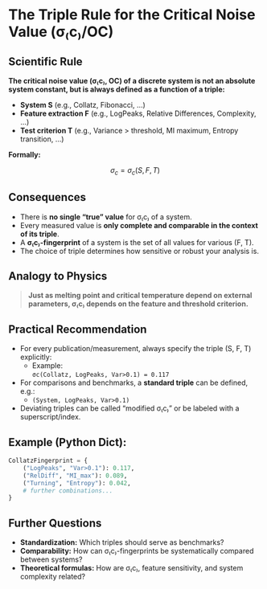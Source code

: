 # The Triple Rule for the Critical Noise Value (σ₍c₎/OC)

## Scientific Rule

**The critical noise value (σ₍c₎, OC) of a discrete system is not an absolute system constant, but is always defined as a function of a triple:**

- **System S** (e.g., Collatz, Fibonacci, ...)
- **Feature extraction F** (e.g., LogPeaks, Relative Differences, Complexity, ...)
- **Test criterion T** (e.g., Variance > threshold, MI maximum, Entropy transition, ...)

**Formally:**
```math
σ_c = σ_c(S, F, T)
```

## Consequences

- There is **no single “true” value** for σ₍c₎ of a system.
- Every measured value is **only complete and comparable in the context of its triple**.
- A **σ₍c₎-fingerprint** of a system is the set of all values for various (F, T).
- The choice of triple determines how sensitive or robust your analysis is.

## Analogy to Physics

> **Just as melting point and critical temperature depend on external parameters, σ₍c₎ depends on the feature and threshold criterion.**

## Practical Recommendation

- For every publication/measurement, always specify the triple (S, F, T) explicitly:
  - Example:  
    `σc(Collatz, LogPeaks, Var>0.1) = 0.117`
- For comparisons and benchmarks, a **standard triple** can be defined, e.g.:
  - `(System, LogPeaks, Var>0.1)`
- Deviating triples can be called “modified σ₍c₎” or be labeled with a superscript/index.

## Example (Python Dict):

```python
CollatzFingerprint = {
    ("LogPeaks", "Var>0.1"): 0.117,
    ("RelDiff", "MI_max"): 0.089,
    ("Turning", "Entropy"): 0.042,
    # further combinations...
}
```

## Further Questions

- **Standardization:** Which triples should serve as benchmarks?
- **Comparability:** How can σ₍c₎-fingerprints be systematically compared between systems?
- **Theoretical formulas:** How are σ₍c₎, feature sensitivity, and system complexity related?
